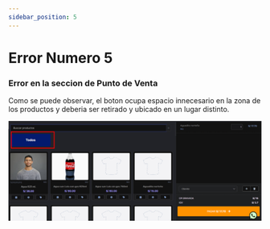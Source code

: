 ```yaml
---
sidebar_position: 5
---
```

# Error Numero 5

### Error en la seccion de Punto de Venta
Como se puede observar, el boton ocupa espacio innecesario en la zona de los productos y deberia ser retirado y ubicado en un lugar distinto.

![alt text](image-4.png)